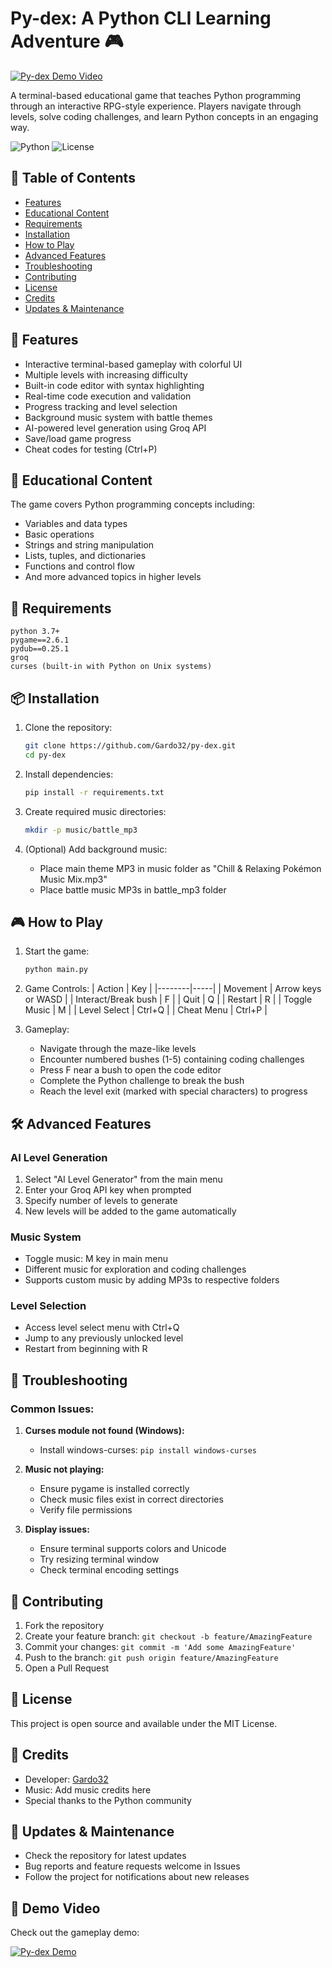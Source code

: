 # Py-dex: A Python CLI Learning Adventure 🎮

[![Py-dex Demo Video](https://img.shields.io/badge/Watch%20Demo-YouTube-red?logo=youtube&logoColor=white)](https://www.youtube.com/watch?v=1PB_8IISfD4)

A terminal-based educational game that teaches Python programming through an interactive RPG-style experience. Players navigate through levels, solve coding challenges, and learn Python concepts in an engaging way.

![Python](https://img.shields.io/badge/Python-3.7+-blue?logo=python&logoColor=white)
![License](https://img.shields.io/badge/License-MIT-green)

## 📝 Table of Contents
- [Features](#-features)
- [Educational Content](#-educational-content)
- [Requirements](#-requirements)
- [Installation](#-installation)
- [How to Play](#-how-to-play)
- [Advanced Features](#-advanced-features)
- [Troubleshooting](#-troubleshooting)
- [Contributing](#-contributing)
- [License](#-license)
- [Credits](#-credits)
- [Updates & Maintenance](#-updates--maintenance)

## 🌟 Features
- Interactive terminal-based gameplay with colorful UI
- Multiple levels with increasing difficulty
- Built-in code editor with syntax highlighting
- Real-time code execution and validation
- Progress tracking and level selection
- Background music system with battle themes
- AI-powered level generation using Groq API
- Save/load game progress
- Cheat codes for testing (Ctrl+P)

## 🎯 Educational Content
The game covers Python programming concepts including:
- Variables and data types
- Basic operations
- Strings and string manipulation
- Lists, tuples, and dictionaries
- Functions and control flow
- And more advanced topics in higher levels

## 🔧 Requirements
```
python 3.7+
pygame==2.6.1
pydub==0.25.1
groq
curses (built-in with Python on Unix systems)
```

## 📦 Installation
1. Clone the repository:
   ```bash
   git clone https://github.com/Gardo32/py-dex.git
   cd py-dex
   ```

2. Install dependencies:
   ```bash
   pip install -r requirements.txt
   ```

3. Create required music directories:
   ```bash
   mkdir -p music/battle_mp3
   ```

4. (Optional) Add background music:
   - Place main theme MP3 in music folder as "Chill & Relaxing Pokémon Music Mix.mp3"
   - Place battle music MP3s in battle_mp3 folder

## 🎮 How to Play
1. Start the game:
   ```bash
   python main.py
   ```

2. Game Controls:
   | Action | Key |
   |--------|-----|
   | Movement | Arrow keys or WASD |
   | Interact/Break bush | F |
   | Quit | Q |
   | Restart | R |
   | Toggle Music | M |
   | Level Select | Ctrl+Q |
   | Cheat Menu | Ctrl+P |

3. Gameplay:
   - Navigate through the maze-like levels
   - Encounter numbered bushes (1-5) containing coding challenges
   - Press F near a bush to open the code editor
   - Complete the Python challenge to break the bush
   - Reach the level exit (marked with special characters) to progress

## 🛠️ Advanced Features

### AI Level Generation
1. Select "AI Level Generator" from the main menu
2. Enter your Groq API key when prompted
3. Specify number of levels to generate
4. New levels will be added to the game automatically

### Music System
- Toggle music: M key in main menu
- Different music for exploration and coding challenges
- Supports custom music by adding MP3s to respective folders

### Level Selection
- Access level select menu with Ctrl+Q
- Jump to any previously unlocked level
- Restart from beginning with R

## 🔧 Troubleshooting

### Common Issues:
1. **Curses module not found (Windows):**
   - Install windows-curses: `pip install windows-curses`

2. **Music not playing:**
   - Ensure pygame is installed correctly
   - Check music files exist in correct directories
   - Verify file permissions

3. **Display issues:**
   - Ensure terminal supports colors and Unicode
   - Try resizing terminal window
   - Check terminal encoding settings

## 🤝 Contributing
1. Fork the repository
2. Create your feature branch: `git checkout -b feature/AmazingFeature`
3. Commit your changes: `git commit -m 'Add some AmazingFeature'`
4. Push to the branch: `git push origin feature/AmazingFeature`
5. Open a Pull Request

## 📝 License
This project is open source and available under the MIT License.

## 👏 Credits
- Developer: [Gardo32](https://github.com/Gardo32)
- Music: Add music credits here
- Special thanks to the Python community

## 🔄 Updates & Maintenance
- Check the repository for latest updates
- Bug reports and feature requests welcome in Issues
- Follow the project for notifications about new releases

## 🎥 Demo Video
Check out the gameplay demo:

[![Py-dex Demo](https://img.youtube.com/vi/1PB_8IISfD4/0.jpg)](https://www.youtube.com/watch?v=1PB_8IISfD4)
